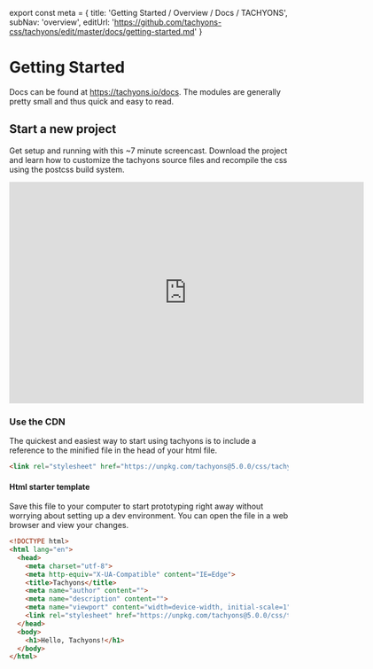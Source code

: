 export const meta = {
  title: 'Getting Started / Overview / Docs / TACHYONS',
  subNav: 'overview',
  editUrl: 'https://github.com/tachyons-css/tachyons/edit/master/docs/getting-started.md'
}

# Getting Started

Docs can be found at https://tachyons.io/docs.
The modules are generally pretty small and thus quick and easy to read.

## Start a new project

Get setup and running with this ~7 minute screencast.
Download the project and learn how to customize the tachyons source files and recompile the css using the postcss build system.

<iframe src="https://player.vimeo.com/video/174698456" width="640" height="400" frameborder="0" webkitallowfullscreen mozallowfullscreen allowfullscreen></iframe>

### Use the CDN

The quickest and easiest way to start using tachyons is to include a reference to the minified file in the head of your html file.

```html
<link rel="stylesheet" href="https://unpkg.com/tachyons@5.0.0/css/tachyons.min.css">
```

#### Html starter template

Save this file to your computer to start prototyping right away without worrying about setting up a dev environment.
You can open the file in a web browser and view your changes.

```html
<!DOCTYPE html>
<html lang="en">
  <head>
    <meta charset="utf-8">
    <meta http-equiv="X-UA-Compatible" content="IE=Edge">
    <title>Tachyons</title>
    <meta name="author" content="">
    <meta name="description" content="">
    <meta name="viewport" content="width=device-width, initial-scale=1">
    <link rel="stylesheet" href="https://unpkg.com/tachyons@5.0.0/css/tachyons.min.css">
  </head>
  <body>
    <h1>Hello, Tachyons!</h1>
  </body>
</html>
```
